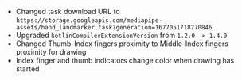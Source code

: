 - Changed task download URL to `https://storage.googleapis.com/mediapipe-assets/hand_landmarker.task?generation=1677051718270846`
- Upgraded `kotlinCompilerExtensionVersion` from `1.2.0 -> 1.4.0`
- Changed Thumb-Index fingers proximity to Middle-Index fingers proximity for drawing
- Index finger and thumb indicators change color when drawing has started